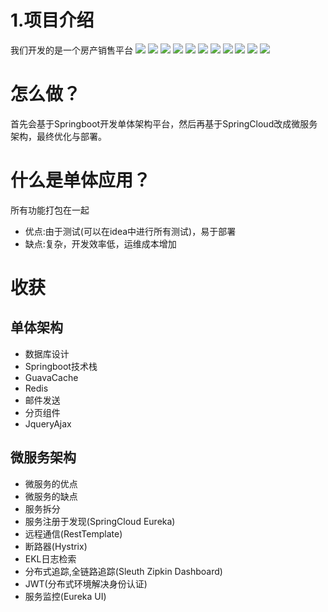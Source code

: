 #	1.项目介绍
我们开发的是一个房产销售平台
![](https://ws1.sinaimg.cn/large/006pwLrvgy1fqhz0b9oj8j30ya0jaq4q.jpg)
![](https://ws1.sinaimg.cn/large/006pwLrvgy1fqhz0bn2jqj30y80jd0ut.jpg)
![](https://ws1.sinaimg.cn/large/006pwLrvgy1fqhz0c9zvnj30yc0jg75x.jpg)
![](https://ws1.sinaimg.cn/large/006pwLrvgy1fqhz0cimd0j30ya0j90ut.jpg)
![](https://ws1.sinaimg.cn/large/006pwLrvgy1fqhz0cbp8ij30yy0jmwg2.jpg)
![](https://ws1.sinaimg.cn/large/006pwLrvgy1fqhz0aetoxj308206jt8n.jpg)
![](https://ws1.sinaimg.cn/large/006pwLrvgy1fqhz0cmokdj30y90jagoa.jpg)
![](https://ws1.sinaimg.cn/large/006pwLrvgy1fqhz0b32kgj30yg0jbdha.jpg)
![](https://ws1.sinaimg.cn/large/006pwLrvgy1fqhz0az69cj30y80j5mya.jpg)
![](https://ws1.sinaimg.cn/large/006pwLrvgy1fqhz0d3rr1j30y80j9tam.jpg)
![](https://ws1.sinaimg.cn/large/006pwLrvgy1fqhz0dly51j30y40i577u.jpg)

#	怎么做？
首先会基于Springboot开发单体架构平台，然后再基于SpringCloud改成微服务架构，最终优化与部署。

#	什么是单体应用？
所有功能打包在一起
*	优点:由于测试(可以在idea中进行所有测试)，易于部署
*	缺点:复杂，开发效率低，运维成本增加

#	收获
##	单体架构
*	数据库设计
*	Springboot技术栈
*	GuavaCache
*	Redis
*	邮件发送
*	分页组件
*	JqueryAjax

##	微服务架构
*	微服务的优点
*	微服务的缺点
*	服务拆分
*	服务注册于发现(SpringCloud Eureka)
*	远程通信(RestTemplate)
*	断路器(Hystrix)
*	EKL日志检索
*	分布式追踪,全链路追踪(Sleuth Zipkin Dashboard)
*	JWT(分布式环境解决身份认证)
*	服务监控(Eureka UI)







